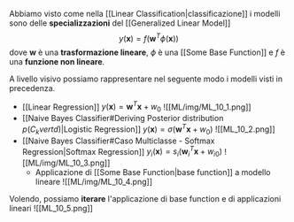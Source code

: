 Abbiamo visto come nella [[Linear Classification|classificazione]] i modelli sono delle **specializzazioni** del [[Generalized Linear Model]] $$y(\mathbf{x}) = f(\mathbf{w}^T\phi(\mathbf{x}))$$ dove $\mathbf{w}$ è una **trasformazione lineare**, $\phi$ è una [[Some Base Function]] e $f$ è una **funzione non lineare**.

A livello visivo possiamo rappresentare nel seguente modo i modelli visti in precedenza.
- [[Linear Regression]] $y(\mathbf{x}) = \mathbf{w}^T\mathbf{x} + w_0$ 
  ![[ML/img/ML_10_1.png]]
- [[Naive Bayes Classifier#Deriving Posterior distribution $p(C_k vert d)$|Logistic Regression]] $y(\mathbf{x}) = \sigma(\mathbf{w}^T\mathbf{x} + w_0)$
  ![[ML_10_2.png]]
- [[Naive Bayes Classifier#Caso Multiclasse - Softmax Regression|Softmax Regression]] $y_i(\mathbf{x}) = s_i(\mathbf{w}_i^T\mathbf{x} + w_{i0})$ 
  ![[ML/img/ML_10_3.png]] 
  - Applicazione di [[Some Base Function|base function]] a modello lineare
    ![[ML/img/ML_10_4.png]]

Volendo, possiamo **iterare** l'applicazione di base function e di applicazioni lineari
![[ML_10_5.png]]